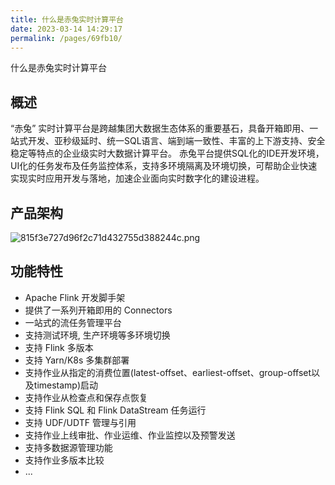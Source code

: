 ```yaml
---
title: 什么是赤兔实时计算平台
date: 2023-03-14 14:29:17
permalink: /pages/69fb10/
---
```

什么是赤兔实时计算平台

## 概述
“赤兔” 实时计算平台是跨越集团大数据生态体系的重要基石，具备开箱即用、一站式开发、亚秒级延时、统一SQL语言、端到端一致性、丰富的上下游支持、安全稳定等特点的企业级实时大数据计算平台。 赤兔平台提供SQL化的IDE开发环境，UI化的任务发布及任务监控体系，支持多环境隔离及环境切换，可帮助企业快速实现实时应用开发与落地，加速企业面向实时数字化的建设进程。

## 产品架构
![815f3e727d96f2c71d432755d388244c.png](https://bg-prd-cos-bdp-1257092428.cos.ap-guangzhou.myqcloud.com/rdp-metadata/portal/2023/2/21/181679392825171.png)

## 功能特性

* Apache Flink 开发脚手架
* 提供了一系列开箱即用的 Connectors
* 一站式的流任务管理平台
* 支持测试环境, 生产环境等多环境切换
* 支持 Flink 多版本
* 支持 Yarn/K8s 多集群部署
* 支持作业从指定的消费位置(latest-offset、earliest-offset、group-offset以及timestamp)启动
* 支持作业从检查点和保存点恢复
* 支持 Flink SQL 和 Flink DataStream 任务运行
* 支持 UDF/UDTF 管理与引用
* 支持作业上线审批、作业运维、作业监控以及预警发送
* 支持多数据源管理功能
* 支持作业多版本比较
* ...